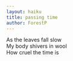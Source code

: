 ```yaml
---
layout: haiku
title: passing time
author: ForestP
---
```


As the leaves fall slow<br>
My body shivers in wool<br>
How cruel the time is<br>

